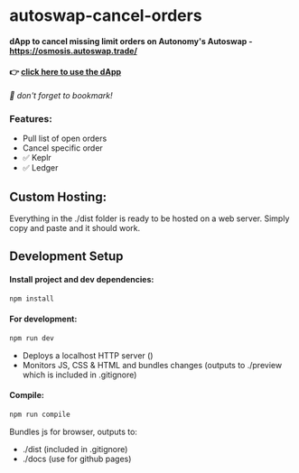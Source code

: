 # autoswap-cancel-orders

#### dApp to cancel missing limit orders on Autonomy's Autoswap - https://osmosis.autoswap.trade/

#### 👉 **[click here to use the dApp](https://jasbanza.github.io/autoswap-cancel-orders/)**

_📌 don't forget to bookmark!_

### Features:

- Pull list of open orders
- Cancel specific order
- ✅ Keplr
- ✅ Ledger

## Custom Hosting:

Everything in the ./dist folder is ready to be hosted on a web server. Simply copy and paste and it should work.

## Development Setup

#### Install project and dev dependencies:

```bash
npm install
```

#### For development:

```bash
npm run dev
```

- Deploys a localhost HTTP server ()
- Monitors JS, CSS & HTML and bundles changes (outputs to ./preview which is included in .gitignore)

#### Compile:

```bash
npm run compile
```

Bundles js for browser, outputs to:

- ./dist (included in .gitignore)
- ./docs (use for github pages)

